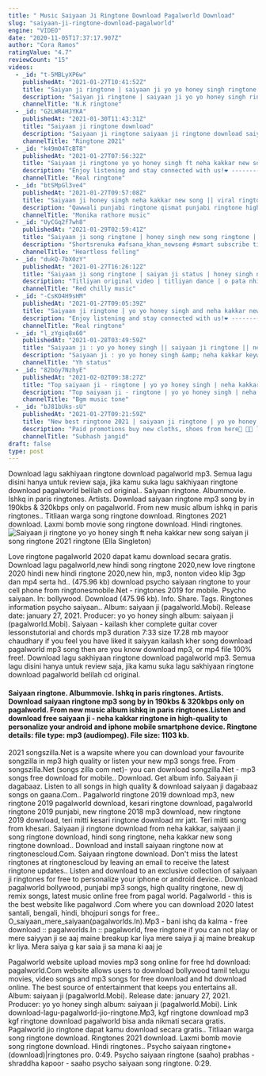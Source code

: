 ```yaml
---
title: " Music Saiyaan Ji Ringtone Download Pagalworld Download"
slug: "saiyaan-ji-ringtone-download-pagalworld"
engine: "VIDEO"
date: "2020-11-05T17:37:17.907Z"
author: "Cora Ramos"
ratingValue: "4.7"
reviewCount: "15"
videos:
  - _id: "t-5MBLyXP6w"
    publishedAt: "2021-01-27T10:41:52Z"
    title: "Saiyan ji ringtone | saiyaan ji yo yo honey singh ringtone |saiyaan ji song ringtone |neha kakkar"
    description: "Saiyan ji ringtone | saiyaan ji yo yo honey singh ringtone |saiyaan ji song ringtone |neha kakkar latest punjabi ringtone #n#k"
    channelTitle: "N.K ringtone"
  - _id: "G2LWR4HJYKA"
    publishedAt: "2021-01-30T11:43:31Z"
    title: "Saiyaan ji ringtone download"
    description: "Saiyaan ji ringtone saiyaan ji ringtone download saiyaan ji ringtone download pagalworld #ringtone #ringtone2021 #2021 bapu tere karke ringtone download"
    channelTitle: "Ringtone 2021"
  - _id: "k49mO4TcBT8"
    publishedAt: "2021-01-27T07:56:32Z"
    title: "Saiyaan ji ringtone yo yo honey singh ft neha kakkar new song saiyan ji song ringtone 2021 ringtone"
    description: "Enjoy listening and stay connected with us!❤ ------------------------------------------------------------------------ [ important notice ] : these all things are copyrighted."
    channelTitle: "Real ringtone"
  - _id: "btSMpGl3ve4"
    publishedAt: "2021-01-27T09:57:08Z"
    title: "Saiyaan ji honey singh neha kakkar new song || viral ringtone monika music"
    description: "Qawwali punjabi ringtone qismat punjabi ringtone high quality punjabi qawwali ringtone mp3 download ringtone punjabi ringtone ringtone punjabi remix"
    channelTitle: "Monika rathore music"
  - _id: "UyCGq2f7wh8"
    publishedAt: "2021-01-29T02:59:41Z"
    title: "Saiyaan ji song ringtone | honey singh new song ringtone | saiyan ji status | saiyan ji neha kakkar"
    description: "Shortsrenuka #afsana_khan_newsong #smart subscribe titliyan original video | titliyan dance | o pata nhi ji kaun sa nasha karta hai song ringtone | titliya"
    channelTitle: "Heartless felling"
  - _id: "dukQ-7bX0zY"
    publishedAt: "2021-01-27T16:26:12Z"
    title: "Saiyaan ji song ringtone | saiyan ji status | honey singh new song | neha kakkar new hindi song"
    description: "Titliyan original video | titliyan dance | o pata nhi ji kaun sa nasha karta hai song ringtone | titliya dance | titliyan short video | shorts | youtube shorts"
    channelTitle: "Red chilly music"
  - _id: "-CsKO4H9sHM"
    publishedAt: "2021-01-27T09:05:39Z"
    title: "Saiyaan ji ringtone | yo yo honey singh and neha kakkar new song | latest song ringtone | download |"
    description: "Enjoy listening and stay connected with us!❤ ------------------------------------------------------------------------ [ important notice ] : these all things are copyrighted."
    channelTitle: "Real ringtone"
  - _id: "l_zYgiq8x60"
    publishedAt: "2021-01-28T03:49:59Z"
    title: "Saiyaan ji : yo yo honey singh || saiyaan ji ringtone || neha kakkar song ||"
    description: "Saiyaan ji : yo yo honey singh &amp; neha kakkar keywords #saiyaan ji ringtone #yo yo honey singh song #neha kakkar song #saiyaan ji ringtone ringtone"
    channelTitle: "Yh status"
  - _id: "82bGy7NzhyE"
    publishedAt: "2021-02-02T09:38:27Z"
    title: "Top saiyaan ji - ringtone | yo yo honey singh | neha kakkar | new ringtone 2021 | bgm music tone"
    description: "Top saiyaan ji - ringtone | yo yo honey singh | neha kakkar | new ringtone 2021 | bgm music tone #saiyaanji #best_ringtone #yoyohoneysingh"
    channelTitle: "Bgm music tone"
  - _id: "bJ81bUks-sU"
    publishedAt: "2021-01-27T09:21:59Z"
    title: "New best ringtone 2021 | saiyaan ji ringtone | yo yo honey singh ringtone #shorts"
    description: "Paid promotions buy new cloths, shoes from here🧥 🧦🧦 link ~ #shorts #short #ringtone #ringtones"
    channelTitle: "Subhash jangid"
draft: false
type: post
---
```


Download lagu sakhiyaan ringtone download pagalworld mp3. Semua lagu disini hanya untuk review saja, jika kamu suka lagu sakhiyaan ringtone download pagalworld belilah cd original.. Saiyaan ringtone. Albummovie. Ishkq in paris ringtones. Artists. Download saiyaan ringtone mp3 song by in 190kbs &amp; 320kbps only on pagalworld. From new music album ishkq in paris ringtones.. Titliaan warga song ringtone download. Ringtones 2021 download. Laxmi bomb movie song ringtone download. Hindi ringtones.
![Saiyaan ji ringtone yo yo honey singh ft neha kakkar new song saiyan ji song ringtone 2021 ringtone (Ella Singleton)](https://i.ytimg.com/vi/k49mO4TcBT8/hqdefault.jpg "Saiyaan ji ringtone yo yo honey singh ft neha kakkar new song saiyan ji song ringtone 2021 ringtone (Jack Atkins)")

Love ringtone pagalworld 2020 dapat kamu download secara gratis. Download lagu pagalworld,new hindi song ringtone 2020,new love ringtone 2020 hindi new hindi ringtone 2020,new hin, mp3, nonton video klip 3gp dan mp4 serta hd.. (475.96 kb) download psycho saiyaan ringtone to your cell phone from ringtonesmobile.Net - ringtones 2019 for mobile. Psycho saiyaan. In: bollywood. Download (475.96 kb). Info. Share. Tags. Ringtones information psycho saiyaan.. Album: saiyaan ji (pagalworld.Mobi). Release date: january 27, 2021. Producer: yo yo honey singh album: saiyaan ji (pagalworld.Mobi). Saiyaan - kailash kher complete guitar cover lessonstutorial and chords mp3 duration 7:33 size 17.28 mb  mayoor chaudhary if you feel you have liked it saiyyan kailash kher song download pagalworld mp3 song then are you know download mp3, or mp4 file 100% free!. Download lagu sakhiyaan ringtone download pagalworld mp3. Semua lagu disini hanya untuk review saja, jika kamu suka lagu sakhiyaan ringtone download pagalworld belilah cd original.
<!--inArticleAds-->

<!--galleryOne-->

#### Saiyaan ringtone. Albummovie. Ishkq in paris ringtones. Artists. Download saiyaan ringtone mp3 song by in 190kbs & 320kbps only on pagalworld. From new music album ishkq in paris ringtones.Listen and download free saiyaan ji - neha kakkar ringtone in high-quality to personalize your android and iphone mobile smartphone device. Ringtone details: file type: mp3 (audiompeg). File size: 1103 kb.
<!--inArticleAds-->

<!--galleryTwo-->

2021 songszilla.Net is a wapsite where you can download your favourite songzilla in mp3 high quality or listen your new mp3 songs free. From songszilla.Net (songs zilla com net)- you can download songzilla.Net - mp3 songs free download for mobile.. Download. Get album info. Saiyaan ji dagabaaz. Listen to all songs in high quality &amp; download saiyaan ji dagabaaz songs on gaana.Com.. Pagalworld ringtone 2019 download mp3, new ringtone 2019 pagalworld download, kesari ringtone download, pagalworld ringtone 2019 punjabi, new ringtone 2018 mp3 download, new ringtone 2019 download, teri mitti kesari ringtone download mr jatt. Teri mitti song from khesari. Saiyaan ji ringtone download from neha kakkar, saiyaan ji song ringtone download, hindi song ringtone, neha kakkar new song ringtone download.. Download and install saiyaan ringtone now at ringtonescloud.Com. Saiyaan ringtone download. Don&#39;t miss the latest ringtones at ringtonescloud by leaving an email to receive the latest ringtone updates.. Listen and download to an exclusive collection of saiyaan ji ringtones for free to personalize your iphone or android device.. Download pagalworld bollywood, punjabi mp3 songs, high quality ringtone, new dj remix songs, latest music online free from pagal world. Pagalworld - this is the best website like pagalword .Com where you can download 2020 latest santali, bengali, hindi, bhojpuri songs for free.. O_saiyaan_mere_saiyaan(pagalworlds.In).Mp3 - bani ishq da kalma - free download :: pagalworlds.In :: pagalworld, free ringtone if you can not play or mere saiyyan ji se aaj maine breakup kar liya mere saiya ji aj maine breakup kr liya. Mera saiya g kar saia ji sa mana ki aaj je
<!--galleryThree-->

Pagalworld website upload movies mp3 song online for free hd download: pagalworld.Com website allows users to download bollywood tamil telugu movies, video songs and mp3 songs for free download and hd download online. The best source of entertainment that keeps you entertains all. Album: saiyaan ji (pagalworld.Mobi). Release date: january 27, 2021. Producer: yo yo honey singh album: saiyaan ji (pagalworld.Mobi). Link download-lagu-pagalworld-jio-ringtone.Mp3, kgf ringtone download mp3 kgf ringtone download pagalworld bisa anda nikmati secara gratis. Pagalworld jio ringtone dapat kamu download secara gratis.. Titliaan warga song ringtone download. Ringtones 2021 download. Laxmi bomb movie song ringtone download. Hindi ringtones.. Psycho saiyaan ringtone+(download)|ringtones pro. 0:49. Psycho saiyaan ringtone (saaho) prabhas - shraddha kapoor - saaho psycho saiyaan song ringtone. 0:29.